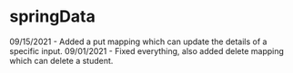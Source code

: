 # springData

09/15/2021 - Added a put mapping which can update the details of a specific input. 
09/01/2021 - Fixed everything, also added delete mapping which can delete a student.

